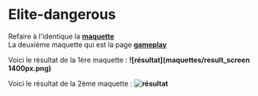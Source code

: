 # Elite-dangerous

Refaire à l'identique la **[maquette](maquettes/ED2_maquette1.png)**<br/>
La deuxième maquette qui est la page **[gameplay](maquettes/ED2_maquette2.png)**

Voici le résultat de la 1ère maquette : 
**![résultat](maquettes/result_screen 1400px.png)**

Voici le résultat de la 2ème maquette :
**![résultat](maquettes/result_Gameplay.png)**

